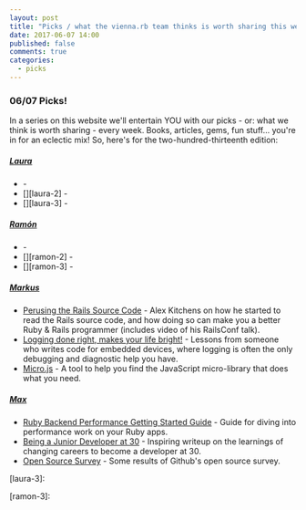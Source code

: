 ```yaml
---
layout: post
title: "Picks / what the vienna.rb team thinks is worth sharing this week"
date: 2017-06-07 14:00
published: false
comments: true
categories:
  - picks
---
```


### 06/07 Picks!

In a series on this website we'll entertain YOU with our picks - or: what we think is worth sharing - every week.
Books, articles, gems, fun stuff... you're in for an eclectic mix! So, here's for the two-hundred-thirteenth edition:


##### [Laura][laura]
- [][laura-1] -
- [][laura-2] -
- [][laura-3] -

##### [Ramón][ramon]
- [][ramon-1] -
- [][ramon-2] -
- [][ramon-3] -

##### [Markus][markus]
- [Perusing the Rails Source Code][markus-1] - Alex Kitchens on how he started to read the Rails source code, and how doing so can make you a better Ruby & Rails programmer (includes video of his RailsConf talk).
- [Logging done right, makes your life bright!][markus-2] - Lessons from someone who writes code for embedded devices, where logging is often the only debugging and diagnostic help you have.
- [Micro.js][markus-3] - A tool to help you find the JavaScript micro-library that does what you need.

##### [Max][max]
- [Ruby Backend Performance Getting Started Guide][max-1] - Guide for diving into performance work on your Ruby apps.
- [Being a Junior Developer at 30][max-2] - Inspiring writeup on the learnings of changing careers to become a developer at 30.
- [Open Source Survey][max-3] - Some results of Github's open source survey.




[laura]: https://www.twitter.com/alicetragedy
[laura-1]:
[laura-2]:
[laura-3]:

[ramon]: https://twitter.com/senorhuidobro
[ramon-1]:
[ramon-2]:
[ramon-3]:

[markus]: https://twitter.com/nuclearsquid
[markus-1]: http://alexkitchens.net/2017/05/06/rails-source-code.html
[markus-2]: https://dev.to/grhegde09/logging-done-right-makes-your-life-bright
[markus-3]: http://microjs.com/

[max]: https://www.twitter.com/klappradla
[max-1]: https://schneems.com/2017/05/17/ruby-backend-performance-getting-started-guide/
[max-2]: https://medium.com/@eva_trostlos/being-a-junior-developer-at-30-38309f1daee8
[max-3]: http://opensourcesurvey.org/2017/
